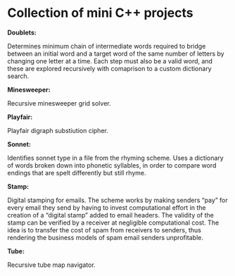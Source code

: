 # Collection of mini C++ projects

**Doublets:**

Determines minimum chain of intermediate words required to bridge between an initial word and a target word of the same number of letters by changing one letter at a time. Each step must also be a valid word, and these are explored recursively with comaprison to a custom dictionary search.

**Minesweeper:**

Recursive minesweeper grid solver.

**Playfair:**

Playfair digraph substiution cipher.

**Sonnet:**

Identifies sonnet type in a file from the rhyming scheme. Uses a dictionary of words broken down into phonetic syllables, in order to compare word endings that are spelt differently but still rhyme.

**Stamp:**

Digital stamping for emails. The scheme works by making senders “pay” for every email they send by having to invest computational effort in the creation of a “digital stamp” added to email headers. The validity of the stamp can be verified by a receiver at negligible computational cost. The idea is to transfer the cost of spam from receivers to senders, thus rendering the business models of spam email senders unprofitable.

**Tube:**

Recursive tube map navigator.

